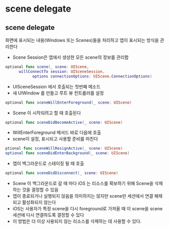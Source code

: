 # scene delegate

## scene delegate

화면에 표시되는 내용(Windows 또는 Scenes)들을 처리하고 앱이 표시되는 방식을 관리한다

- Scene Session은 앱에서 생성한 모든 scene의 정보를 관리함
```swift
optional func scene(_ scene: UIScene,
      willConnectTo session: UISceneSession,
            options connectionOptions: UIScene.ConnectionOptions)
```

- UISceneSession 에서 호출되는 첫번째 메소드
- 새 UIWindow 를 만들고 루트 뷰 컨트롤러를 설정
```swift
optional func sceneWillEnterForeground(_ scene: UIScene)
```

- Scene 이 시작되려고 할 때 호출된다
```swift
optional func sceneDidBecomeActive(_ scene: UIScene)
```

- WillEnterForeground 메서드 바로 다음에 호출
- scene이 설정, 표시되고 사용할 준비를 마친다
```swift
ptional func sceneWillResignActive(_ scene: UIScene)
optional func sceneDidEnterBackground(_ scene: UIScene)
```

- 앱이 백그라운드로 스테이징 될 때 호출
```swift
optional func sceneDidDisconnect(_ scene: UIScene)
```

- Scene 이 백그라운드로 갈 때 마다 iOS 는 리소스를 확보하기 위해 Scene을 삭제하는 것을 결정할 수 있음
- 앱이 종료되거나 실행되지 않음을 의미하지는 않지만 scene만 세션에서 연결 해제되고 활성화되지 않는다
- iOS는 사용자가 특정 scene을 다시 foreground로 가져올 때 이 scene을 scene 세션에 다시 연결하도록 결정할 수 있다
- 이 방법은 더 이상 사용되지 않는 리소스를 삭제하는 데 사용할 수 있다.